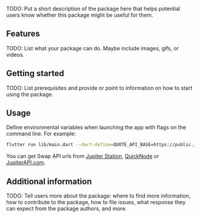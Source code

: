 <!-- 
This README describes the package. If you publish this package to pub.dev,
this README's contents appear on the landing page for your package.

For information about how to write a good package README, see the guide for
[writing package pages](https://dart.dev/guides/libraries/writing-package-pages). 

For general information about developing packages, see the Dart guide for
[creating packages](https://dart.dev/guides/libraries/create-library-packages)
and the Flutter guide for
[developing packages and plugins](https://flutter.dev/developing-packages). 
-->

TODO: Put a short description of the package here that helps potential users
know whether this package might be useful for them.

## Features

TODO: List what your package can do. Maybe include images, gifs, or videos.

## Getting started

TODO: List prerequisites and provide or point to information on how to
start using the package.

## Usage

Define environmental variables when launching the app with flags on the command line. For example:

```bash
flutter run lib/main.dart --dart-define=QUOTE_API_BASE=https://public.jupiterapi.com
```

You can get Swap API urls from [Jupiter Station](https://station.jup.ag/docs/apis/swap-api), [QuickNode](https://marketplace.quicknode.com/add-on/metis-jupiter-v6-swap-api) or [JupiterAPI.com](https://www.jupiterapi.com/).

## Additional information

TODO: Tell users more about the package: where to find more information, how to 
contribute to the package, how to file issues, what response they can expect 
from the package authors, and more.
